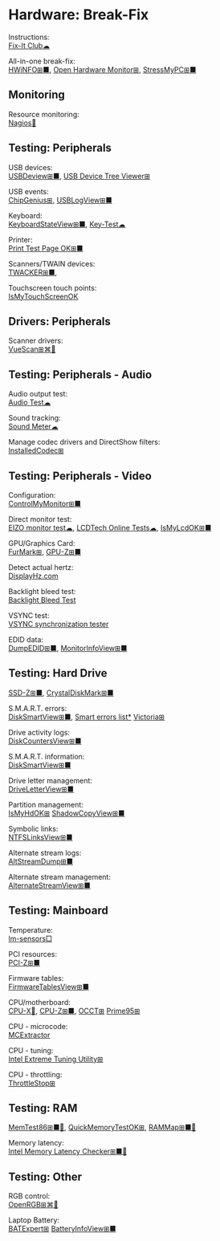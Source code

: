 # Hardware: Break-Fix

Instructions:  
[Fix-It Club☁](https://fixitclub.com/)

All-in-one break-fix:  
[HWiNFO⊞■](https://www.hwinfo.com/),
[Open Hardware Monitor⊞](https://openhardwaremonitor.org/),
[StressMyPC⊞■](https://www.softwareok.com/?seite=Microsoft/StressMyPC)

## Monitoring

Resource monitoring:  
[Nagios💾](https://www.nagios.org/)

## Testing: Peripherals

USB devices:  
[USBDeview⊞■](https://www.nirsoft.net/utils/usb_devices_view.html),
[USB Device Tree Viewer⊞](https://www.uwe-sieber.de/usbtreeview_e.html)

USB events:  
[ChipGenius⊞](https://chipgenius.en.lo4d.com/windows),
[USBLogView⊞■](https://www.nirsoft.net/utils/usb_log_view.html)

Keyboard:  
[KeyboardStateView⊞■](https://www.nirsoft.net/utils/keyboard_state_view.html),
[Key-Test☁](https://en.key-test.ru/)

Printer:  
[Print Test Page OK⊞■](https://softwareok.com/?seite=Microsoft%2FPrint.Test.Page.OK)

Scanners/TWAIN devices:  
[TWACKER⊞■](https://www.dynamsoft.com/web-twain/docs/faq/How-to-use-TWACKER-to-check-if-your-device-is-TWAIN-Compliant.html),

Touchscreen touch points:  
[IsMyTouchScreenOK](https://softwareok.com/?seite=Microsoft%2FIsMyTouchScreenOK)

## Drivers: Peripherals

Scanner drivers:  
[VueScan⊞⌘🐧](https://www.hamrick.com/)

## Testing: Peripherals - Audio

Audio output test:  
[Audio Test☁](https://webbrowsertools.com/audio-test/)

Sound tracking:  
[Sound Meter☁](https://webbrowsertools.com/sound-meter/)

Manage codec drivers and DirectShow filters:  
[InstalledCodec⊞](https://www.nirsoft.net/utils/installed_codec.html)

## Testing: Peripherals - Video

Configuration:  
[ControlMyMonitor⊞■](https://www.nirsoft.net/utils/control_my_monitor.html)

Direct monitor test:  
[EIZO monitor test☁](https://www.eizo.be/monitor-test/),
[LCDTech Online Tests☁](https://lcdtech.info/en/tests/),
[IsMyLcdOK⊞■](https://softwareok.com/?seite=Microsoft%2FIsMyLcdOK)

GPU/Graphics Card:  
[FurMark⊞](https://www.geeks3d.com/furmark/),
[GPU-Z⊞■](https://www.techpowerup.com/gpuz/)

Detect actual hertz:  
[DisplayHz.com](https://www.displayhz.com/)

Backlight bleed test:  
[Backlight Bleed Test](https://lightbleedtest.com/)

VSYNC test:  
[VSYNC synchronization tester](https://www.vsynctester.com/)

EDID data:  
[DumpEDID⊞■](https://www.nirsoft.net/utils/dump_edid.html),
[MonitorInfoView⊞■](https://www.nirsoft.net/utils/monitor_info_view.html)

## Testing: Hard Drive

[SSD-Z⊞■](http://aezay.dk/aezay/ssdz/),
[CrystalDiskMark⊞■](https://crystalmark.info/en/software/crystaldiskmark/)

S.M.A.R.T. errors:  
[DiskSmartView⊞■](https://www.nirsoft.net/utils/disk_smart_view.html),
[Smart errors list*](https://hetmanrecovery.com/recovery_news/smart-errors)
[Victoria⊞](https://hdd.by/victoria/)

Drive activity logs:  
[DiskCountersView⊞■](https://www.nirsoft.net/utils/disk_counters_view.html)

S.M.A.R.T. information:  
[DiskSmartView⊞■](https://www.nirsoft.net/utils/disk_smart_view.html)

Drive letter management:  
[DriveLetterView⊞■](https://www.nirsoft.net/utils/drive_letter_view.html)

Partition management:  
[IsMyHdOK⊞](https://softwareok.com/?seite=Microsoft%2FIsMyHdOK)
[ShadowCopyView⊞■](https://www.nirsoft.net/utils/shadow_copy_view.html)

Symbolic links:  
[NTFSLinksView⊞■](https://www.nirsoft.net/utils/ntfs_links_view.html)

Alternate stream logs:  
[AltStreamDump⊞■](https://www.nirsoft.net/utils/alternate_stream_dump.html)

Alternate stream management:  
[AlternateStreamView⊞■](https://www.nirsoft.net/utils/alternate_data_streams.html)

## Testing: Mainboard

Temperature:  
[lm-sensors□](https://github.com/lm-sensors/lm-sensors)

PCI resources:  
[PCI-Z⊞■](https://www.pci-z.com/)

Firmware tables:  
[FirmwareTablesView⊞■](https://www.nirsoft.net/utils/firmware_tables_view.html)

CPU/motherboard:  
[CPU-X🐧](https://x0rg.github.io/CPU-X/),
[CPU-Z⊞■](https://www.cpuid.com/softwares/cpu-z.html),
[OCCT⊞](https://www.ocbase.com/)
[Prime95⊞](https://prime95.en.lo4d.com/windows)

CPU - microcode:  
[MCExtractor](https://github.com/platomav/MCExtractor)

CPU  - tuning:  
[Intel Extreme Tuning Utility⊞](https://www.intel.com/content/www/us/en/download/17881/intel-extreme-tuning-utility-intel-xtu.html)

CPU - throttling:  
[ThrottleStop⊞](https://www.techpowerup.com/download/techpowerup-throttlestop/)

## Testing: RAM

[MemTest86⊞■🐧](https://www.memtest86.com/),
[QuickMemoryTestOK⊞](https://softwareok.com/?seite=Microsoft%2FQuickMemoryTestOK),
[RAMMap⊞■🧛](https://docs.microsoft.com/en-us/sysinternals/downloads/rammap)

Memory latency:  
[Intel Memory Latency Checker⊞■🐧](https://software.intel.com/content/www/us/en/develop/articles/intelr-memory-latency-checker.html)

## Testing: Other

RGB control:  
[OpenRGB⊞⌘🐧](https://openrgb.org/)

Laptop Battery:  
[BATExpert⊞](https://kcsoftwares.com/?batexpert)
[BatteryInfoView⊞■](https://www.nirsoft.net/utils/battery_information_view.html)
